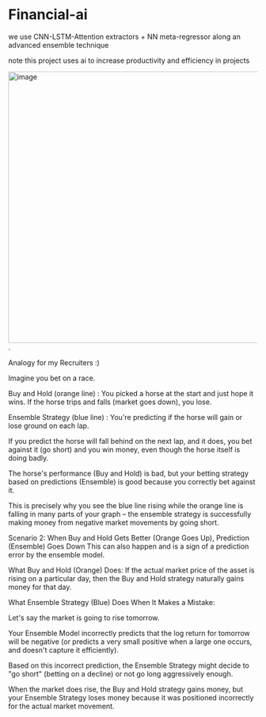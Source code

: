 # Financial-ai
we use CNN-LSTM-Attention extractors + NN meta-regressor along an advanced ensemble technique

note this project uses ai to increase productivity and efficiency in projects 

<img width="1021" height="547" alt="image" src="https://github.com/user-attachments/assets/2ebe123f-8653-41b7-a14b-1b92ba9bd1f8" />.


Analogy for my Recruiters :) 

Imagine you bet on a race.

Buy and Hold (orange line)  : You picked a horse at the start and just hope it wins. If the horse trips and falls (market goes down), you lose.

Ensemble Strategy (blue line) : You're predicting if the horse will gain or lose ground on each lap.

If you predict the horse will fall behind on the next lap, and it does, you bet against it (go short) and you win money, even though the horse itself is doing badly.

The horse's performance (Buy and Hold) is bad, but your betting strategy based on predictions (Ensemble) is good because you correctly bet against it.

This is precisely why you see the blue line rising while the orange line is falling in many parts of your graph – the ensemble strategy is successfully making money from negative market movements by going short.

Scenario 2: When Buy and Hold Gets Better (Orange Goes Up), Prediction (Ensemble) Goes Down
This can also happen and is a sign of a prediction error by the ensemble model.

What Buy and Hold (Orange) Does: If the actual market price of the asset is rising on a particular day, then the Buy and Hold strategy naturally gains money for that day.

What Ensemble Strategy (Blue) Does When It Makes a Mistake:

Let's say the market is going to rise tomorrow.

Your Ensemble Model incorrectly predicts that the log return for tomorrow will be negative (or predicts a very small positive when a large one occurs, and doesn't capture it efficiently).

Based on this incorrect prediction, the Ensemble Strategy might decide to "go short" (betting on a decline) or not go long aggressively enough.

When the market does rise, the Buy and Hold strategy gains money, but your Ensemble Strategy loses money because it was positioned incorrectly for the actual market movement.

